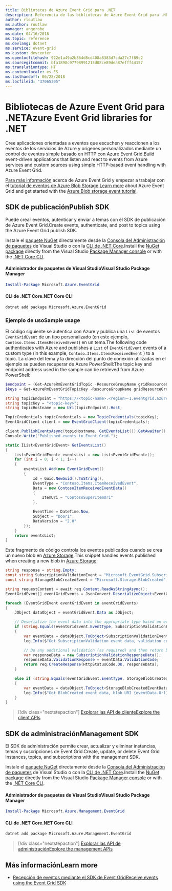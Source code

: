 ```yaml
---
title: Bibliotecas de Azure Event Grid para .NET
description: Referencia de las bibliotecas de Azure Event Grid para .NET
author: rloutlaw
ms.author: routlaw
manager: angerobe
ms.date: 04/16/2018
ms.topic: reference
ms.devlang: dotnet
ms.service: event-grid
ms.custom: devcenter
ms.openlocfilehash: 922e1a49a2b864d8cd408a8383d7cda27c7f89c2
ms.sourcegitcommit: bfa1898c97798991215d08ce89dea87efff44157
ms.translationtype: HT
ms.contentlocale: es-ES
ms.lasthandoff: 06/28/2018
ms.locfileid: "37065305"
---
```

# <a name="azure-event-grid-libraries-for-net"></a><span data-ttu-id="5c7a4-103">Bibliotecas de Azure Event Grid para .NET</span><span class="sxs-lookup"><span data-stu-id="5c7a4-103">Azure Event Grid libraries for .NET</span></span>

<span data-ttu-id="5c7a4-104">Cree aplicaciones orientadas a eventos que escuchen y reaccionen a los eventos de los servicios de Azure y orígenes personalizados mediante un control de eventos simple basado en HTTP con Azure Event Grid.</span><span class="sxs-lookup"><span data-stu-id="5c7a4-104">Build event-driven applications that listen and react to events from Azure services and custom sources using simple HTTP-based event handling with Azure Event Grid.</span></span>

<span data-ttu-id="5c7a4-105">[Para más información](/azure/event-grid/overview) acerca de Azure Event Grid y empezar a trabajar con el [tutorial de eventos de Azure Blob Storage](/azure/storage/blobs/storage-blob-event-quickstart-powershell).</span><span class="sxs-lookup"><span data-stu-id="5c7a4-105">[Learn more](/azure/event-grid/overview) about Azure Event Grid and get started with the [Azure Blob storage event tutorial](/azure/storage/blobs/storage-blob-event-quickstart-powershell).</span></span> 

## <a name="publish-sdk"></a><span data-ttu-id="5c7a4-106">SDK de publicación</span><span class="sxs-lookup"><span data-stu-id="5c7a4-106">Publish SDK</span></span>

<span data-ttu-id="5c7a4-107">Puede crear eventos, autenticar y enviar a temas con el SDK de publicación de Azure Event Grid.</span><span class="sxs-lookup"><span data-stu-id="5c7a4-107">Create events, authenticate, and post to topics using the Azure Event Grid publish SDK.</span></span>

<span data-ttu-id="5c7a4-108">Instale el [paquete NuGet](https://www.nuget.org/packages/Microsoft.Azure.Management.Network.Fluent) directamente desde la [Consola del Administración de paquetes][PackageManager] de Visual Studio o con la [CLI de .NET Core][DotNetCLI].</span><span class="sxs-lookup"><span data-stu-id="5c7a4-108">Install the [NuGet package](https://www.nuget.org/packages/Microsoft.Azure.Management.Network.Fluent) directly from the Visual Studio [Package Manager console][PackageManager] or with the [.NET Core CLI][DotNetCLI].</span></span>

#### <a name="visual-studio-package-manager"></a><span data-ttu-id="5c7a4-109">Administrador de paquetes de Visual Studio</span><span class="sxs-lookup"><span data-stu-id="5c7a4-109">Visual Studio Package Manager</span></span>

```powershell
Install-Package Microsoft.Azure.EventGrid
```

#### <a name="net-core-cli"></a><span data-ttu-id="5c7a4-110">CLI de .NET Core</span><span class="sxs-lookup"><span data-stu-id="5c7a4-110">.NET Core CLI</span></span>

```bash
dotnet add package Microsoft.Azure.EventGrid 
```

### <a name="sample-usage"></a><span data-ttu-id="5c7a4-111">Ejemplo de uso</span><span class="sxs-lookup"><span data-stu-id="5c7a4-111">Sample usage</span></span>

<span data-ttu-id="5c7a4-112">El código siguiente se autentica con Azure y publica una `List` de eventos `EventGridEvent` de un tipo personalizado (en este ejemplo, `Contoso.Items.ItemsReceivedEvent`) en un tema.</span><span class="sxs-lookup"><span data-stu-id="5c7a4-112">The following code authenticates with Azure and publishes a `List` of  `EventGridEvent` events of a custom type (in this example, `Contoso.Items.ItemsReceivedEvent` ) to a topic.</span></span> <span data-ttu-id="5c7a4-113">La clave del tema y la dirección del punto de conexión utilizadas en el ejemplo se pueden recuperar de Azure PowerShell:</span><span class="sxs-lookup"><span data-stu-id="5c7a4-113">The topic key and endpoint address used in the sample can be retrieved from Azure PowerShell:</span></span>

```powershell
$endpoint = (Get-AzureRmEventGridTopic -ResourceGroupName gridResourceGroup -Name <topic-name>).Endpoint
$keys = Get-AzureRmEventGridTopicKey -ResourceGroupName gridResourceGroup -Name <topic-name>
```

```csharp
string topicEndpoint = "https://<topic-name>.<region>-1.eventgrid.azure.net/api/events";
string topicKey = "<topic-key>";
string topicHostname = new Uri(topicEndpoint).Host;

TopicCredentials topicCredentials = new TopicCredentials(topicKey);
EventGridClient client = new EventGridClient(topicCredentials);

client.PublishEventsAsync(topicHostname, GetEventsList()).GetAwaiter().GetResult();
Console.Write("Published events to Event Grid.");

static IList<EventGridEvent> GetEventsList()
{
    List<EventGridEvent> eventsList = new List<EventGridEvent>();
    for (int i = 0; i < 1; i++)
    {
        eventsList.Add(new EventGridEvent()
        {
            Id = Guid.NewGuid().ToString(),
            EventType = "Contoso.Items.ItemReceivedEvent",
            Data = new ContosoItemReceivedEventData()
            {
                ItemUri = "ContosoSuperItemUri"
            },

            EventTime = DateTime.Now,
            Subject = "Door1",
            DataVersion = "2.0"
        });
    }
    return eventsList;
}
```

<span data-ttu-id="5c7a4-114">Este fragmento de código controla los eventos publicados cuando se crea un nuevo blob en [Azure Storage](/azure/storage/blobs/storage-blob-event-overview).</span><span class="sxs-lookup"><span data-stu-id="5c7a4-114">This snippet handles events published when creating a new blob in [Azure Storage](/azure/storage/blobs/storage-blob-event-overview).</span></span>

```csharp
string response = string.Empty;
const string SubscriptionValidationEvent = "Microsoft.EventGrid.SubscriptionValidationEvent";
const string StorageBlobCreatedEvent = "Microsoft.Storage.BlobCreated";

string requestContent = await req.Content.ReadAsStringAsync();
EventGridEvent[] eventGridEvents = JsonConvert.DeserializeObject<EventGridEvent[]>(requestContent);

foreach (EventGridEvent eventGridEvent in eventGridEvents)
{
    JObject dataObject = eventGridEvent.Data as JObject;

    // Deserialize the event data into the appropriate type based on event type 
    if (string.Equals(eventGridEvent.EventType, SubscriptionValidationEvent, StringComparison.OrdinalIgnoreCase))
    {
        var eventData = dataObject.ToObject<SubscriptionValidationEventData>();
        log.Info($"Got SubscriptionValidation event data, validation code: {eventData.ValidationCode}, topic: {eventGridEvent.Topic}");

        // Do any additional validation (as required) and then return back the below response
        var responseData = new SubscriptionValidationResponseData();
        responseData.ValidationResponse = eventData.ValidationCode;
        return req.CreateResponse(HttpStatusCode.OK, responseData);
    }

    else if (string.Equals(eventGridEvent.EventType, StorageBlobCreatedEvent, StringComparison.OrdinalIgnoreCase))
    {
        var eventData = dataObject.ToObject<StorageBlobCreatedEventData>();
        log.Info($"Got BlobCreated event data, blob URI {eventData.Url}");
    }
}
```

> [!div class="nextstepaction"]
> [<span data-ttu-id="5c7a4-115">Explorar las API de cliente</span><span class="sxs-lookup"><span data-stu-id="5c7a4-115">Explore the client APIs</span></span>](/dotnet/api/overview/azure/eventgrid/client)

## <a name="management-sdk"></a><span data-ttu-id="5c7a4-116">SDK de administración</span><span class="sxs-lookup"><span data-stu-id="5c7a4-116">Management SDK</span></span>

<span data-ttu-id="5c7a4-117">El SDK de administración permite crear, actualizar y eliminar instancias, temas y suscripciones de Event Grid.</span><span class="sxs-lookup"><span data-stu-id="5c7a4-117">Create, update, or delete Event Grid instances, topics, and subscriptions with the management SDK.</span></span>

<span data-ttu-id="5c7a4-118">Instale el [paquete NuGet](https://www.nuget.org/packages/Microsoft.Azure.Management.Network.Fluent) directamente desde la [Consola del Administración de paquetes][PackageManager] de Visual Studio o con la [CLI de .NET Core][DotNetCLI].</span><span class="sxs-lookup"><span data-stu-id="5c7a4-118">Install the [NuGet package](https://www.nuget.org/packages/Microsoft.Azure.Management.Network.Fluent) directly from the Visual Studio [Package Manager console][PackageManager] or with the [.NET Core CLI][DotNetCLI].</span></span>


#### <a name="visual-studio-package-manager"></a><span data-ttu-id="5c7a4-119">Administrador de paquetes de Visual Studio</span><span class="sxs-lookup"><span data-stu-id="5c7a4-119">Visual Studio Package Manager</span></span>

```powershell
Install-Package Microsoft.Azure.Management.EventGrid
```

#### <a name="net-core-cli"></a><span data-ttu-id="5c7a4-120">CLI de .NET Core</span><span class="sxs-lookup"><span data-stu-id="5c7a4-120">.NET Core CLI</span></span>

```bash
dotnet add package Microsoft.Azure.Management.EventGrid
```

> [!div class="nextstepaction"]
> [<span data-ttu-id="5c7a4-121">Explorar las API de administración</span><span class="sxs-lookup"><span data-stu-id="5c7a4-121">Explore the management APIs</span></span>](/dotnet/api/overview/azure/eventgrid/management)

## <a name="learn-more"></a><span data-ttu-id="5c7a4-122">Más información</span><span class="sxs-lookup"><span data-stu-id="5c7a4-122">Learn more</span></span>

- [<span data-ttu-id="5c7a4-123">Recepción de eventos mediante el SDK de Event Grid</span><span class="sxs-lookup"><span data-stu-id="5c7a4-123">Receive events using the Event Grid SDK</span></span>](/azure/event-grid/receive-events)

[PackageManager]: https://docs.microsoft.com/nuget/tools/package-manager-console
[DotNetCLI]: https://docs.microsoft.com/dotnet/core/tools/dotnet-add-package

